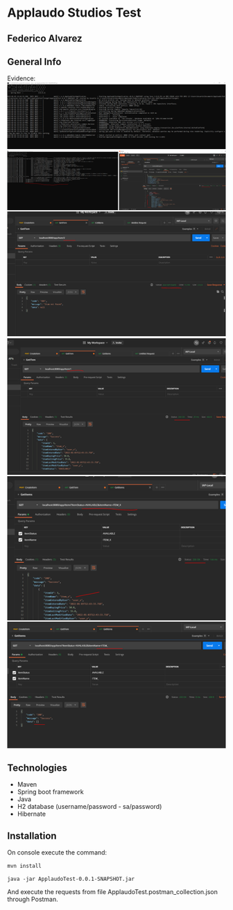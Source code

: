 # Applaudo Studios Test 
## Federico Alvarez

## General Info
Evidence:
![Alt text](/evidence/evidence1.PNG?raw=true)
![Alt text](/evidence/evidence2.PNG?raw=true)
![Alt text](/evidence/evidence3.PNG?raw=true)
![Alt text](/evidence/evidence4.PNG?raw=true)
![Alt text](/evidence/evidence5.PNG?raw=true)
![Alt text](/evidence/evidence6.PNG?raw=true)

## Technologies

- Maven
- Spring boot framework
- Java 
- H2 database (username/password - sa/password)
- Hibernate

## Installation
On console execute the command:
```
mvn install
```
```
java -jar ApplaudoTest-0.0.1-SNAPSHOT.jar
```
And execute the requests from file ApplaudoTest.postman_collection.json through Postman. 